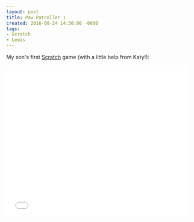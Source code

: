 ```yaml
---
layout: post
title: Paw Patroller 1
created: 2016-08-24 14:30:00 -0800
tags:
- Scratch
- Lewis
---
```

My son's first [Scratch][scratch] game (with a little help from Katy!):

<iframe allowtransparency="true"
        width="485"
        height="402"
        src="//scratch.mit.edu/projects/embed/119079400/?autostart=false"
        frameborder="0"
        allowfullscreen>
</iframe>

[scratch]: https://scratch.mit.edu/
